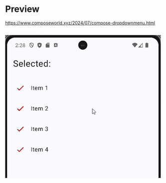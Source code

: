 # Preview
https://www.composeworld.xyz/2024/07/compose-dropdownmenu.html
<br/><br/>

![preview](preview.gif)